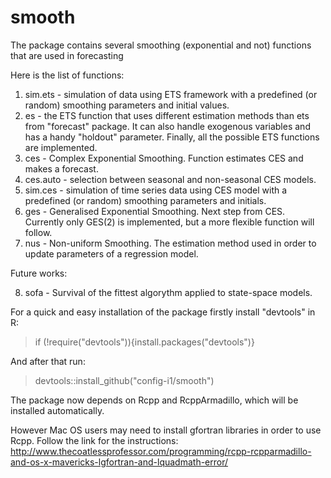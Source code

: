 # smooth
The package contains several smoothing (exponential and not) functions that are used in forecasting

Here is the list of functions:

1. sim.ets - simulation of data using ETS framework with a predefined (or random) smoothing parameters and initial values.
2. es - the ETS function that uses different estimation methods than ets from "forecast" package. It can also handle exogenous variables and has a handy "holdout" parameter. Finally, all the possible ETS functions are implemented.
3. ces - Complex Exponential Smoothing. Function estimates CES and makes a forecast.
4. ces.auto - selection between seasonal and non-seasonal CES models.
5. sim.ces - simulation of time series data using CES model with a predefined (or random) smoothing parameters and initials.
6. ges - Generalised Exponential Smoothing. Next step from CES. Currently only GES(2) is implemented, but a more flexible function will follow.
7. nus - Non-uniform Smoothing. The estimation method used in order to update parameters of a regression model.

Future works:

8. sofa - Survival of the fittest algorythm applied to state-space models.

For a quick and easy installation of the package firstly install "devtools" in R:
> if (!require("devtools")){install.packages("devtools")}

And after that run:

> devtools::install_github("config-i1/smooth")

The package now depends on Rcpp and RcppArmadillo, which will be installed automatically.

However Mac OS users may need to install gfortran libraries in order to use Rcpp. Follow the link for the instructions: http://www.thecoatlessprofessor.com/programming/rcpp-rcpparmadillo-and-os-x-mavericks-lgfortran-and-lquadmath-error/
